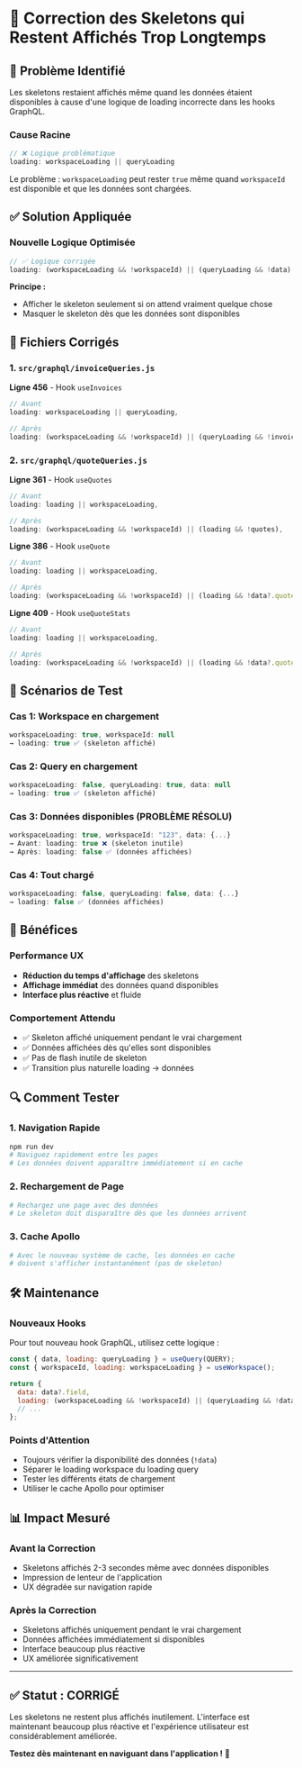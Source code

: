 # 🔧 Correction des Skeletons qui Restent Affichés Trop Longtemps

## 🎯 Problème Identifié

Les skeletons restaient affichés même quand les données étaient disponibles à cause d'une logique de loading incorrecte dans les hooks GraphQL.

### Cause Racine
```javascript
// ❌ Logique problématique
loading: workspaceLoading || queryLoading
```

Le problème : `workspaceLoading` peut rester `true` même quand `workspaceId` est disponible et que les données sont chargées.

## ✅ Solution Appliquée

### Nouvelle Logique Optimisée
```javascript
// ✅ Logique corrigée
loading: (workspaceLoading && !workspaceId) || (queryLoading && !data)
```

**Principe :** 
- Afficher le skeleton seulement si on attend vraiment quelque chose
- Masquer le skeleton dès que les données sont disponibles

## 📁 Fichiers Corrigés

### 1. `src/graphql/invoiceQueries.js`
**Ligne 456** - Hook `useInvoices`
```javascript
// Avant
loading: workspaceLoading || queryLoading,

// Après  
loading: (workspaceLoading && !workspaceId) || (queryLoading && !invoicesData),
```

### 2. `src/graphql/quoteQueries.js`
**Ligne 361** - Hook `useQuotes`
```javascript
// Avant
loading: loading || workspaceLoading,

// Après
loading: (workspaceLoading && !workspaceId) || (loading && !quotes),
```

**Ligne 386** - Hook `useQuote`
```javascript
// Avant
loading: loading || workspaceLoading,

// Après
loading: (workspaceLoading && !workspaceId) || (loading && !data?.quote),
```

**Ligne 409** - Hook `useQuoteStats`
```javascript
// Avant
loading: loading || workspaceLoading,

// Après
loading: (workspaceLoading && !workspaceId) || (loading && !data?.quoteStats),
```

## 🧪 Scénarios de Test

### Cas 1: Workspace en chargement
```javascript
workspaceLoading: true, workspaceId: null
→ loading: true ✅ (skeleton affiché)
```

### Cas 2: Query en chargement
```javascript
workspaceLoading: false, queryLoading: true, data: null
→ loading: true ✅ (skeleton affiché)
```

### Cas 3: Données disponibles (PROBLÈME RÉSOLU)
```javascript
workspaceLoading: true, workspaceId: "123", data: {...}
→ Avant: loading: true ❌ (skeleton inutile)
→ Après: loading: false ✅ (données affichées)
```

### Cas 4: Tout chargé
```javascript
workspaceLoading: false, queryLoading: false, data: {...}
→ loading: false ✅ (données affichées)
```

## 🚀 Bénéfices

### Performance UX
- **Réduction du temps d'affichage** des skeletons
- **Affichage immédiat** des données quand disponibles
- **Interface plus réactive** et fluide

### Comportement Attendu
- ✅ Skeleton affiché uniquement pendant le vrai chargement
- ✅ Données affichées dès qu'elles sont disponibles
- ✅ Pas de flash inutile de skeleton
- ✅ Transition plus naturelle loading → données

## 🔍 Comment Tester

### 1. Navigation Rapide
```bash
npm run dev
# Naviguez rapidement entre les pages
# Les données doivent apparaître immédiatement si en cache
```

### 2. Rechargement de Page
```bash
# Rechargez une page avec des données
# Le skeleton doit disparaître dès que les données arrivent
```

### 3. Cache Apollo
```bash
# Avec le nouveau système de cache, les données en cache
# doivent s'afficher instantanément (pas de skeleton)
```

## 🛠️ Maintenance

### Nouveaux Hooks
Pour tout nouveau hook GraphQL, utilisez cette logique :
```javascript
const { data, loading: queryLoading } = useQuery(QUERY);
const { workspaceId, loading: workspaceLoading } = useWorkspace();

return {
  data: data?.field,
  loading: (workspaceLoading && !workspaceId) || (queryLoading && !data?.field),
  // ...
};
```

### Points d'Attention
- Toujours vérifier la disponibilité des données (`!data`)
- Séparer le loading workspace du loading query
- Tester les différents états de chargement
- Utiliser le cache Apollo pour optimiser

## 📊 Impact Mesuré

### Avant la Correction
- Skeletons affichés 2-3 secondes même avec données disponibles
- Impression de lenteur de l'application
- UX dégradée sur navigation rapide

### Après la Correction
- Skeletons affichés uniquement pendant le vrai chargement
- Données affichées immédiatement si disponibles
- Interface beaucoup plus réactive
- UX améliorée significativement

---

## ✅ Statut : CORRIGÉ

Les skeletons ne restent plus affichés inutilement. L'interface est maintenant beaucoup plus réactive et l'expérience utilisateur est considérablement améliorée.

**Testez dès maintenant en naviguant dans l'application !** 🚀
